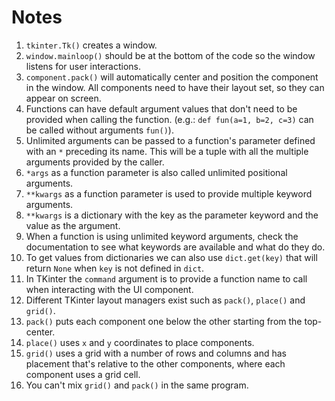 # Notes
1. `tkinter.Tk()` creates a window.
2. `window.mainloop()` should be at the bottom of the code so the window listens for user interactions.
3. `component.pack()` will automatically center and position the component in the window. All components need to have their layout set, so they can appear on screen.
4. Functions can have default argument values that don't need to be provided when calling the function. (e.g.: `def fun(a=1, b=2, c=3)` can be called without arguments `fun()`).
5. Unlimited arguments can be passed to a function's parameter defined with an `*` preceding its name. This will be a tuple with all the multiple arguments provided by the caller.
6. `*args` as a function parameter is also called unlimited positional arguments.
7. `**kwargs` as a function parameter is used to provide multiple keyword arguments. 
8. `**kwargs` is a dictionary with the key as the parameter keyword and the value as the argument.
9. When a function is using unlimited keyword arguments, check the documentation to see what keywords are available and what do they do.
10. To get values from dictionaries we can also use `dict.get(key)` that will return `None` when `key` is not defined in `dict`.
11. In TKinter the `command` argument is to provide a function name to call when interacting with the UI component.
12. Different TKinter layout managers exist such as `pack()`, `place()` and `grid()`.
13. `pack()` puts each component one below the other starting from the top-center.
14. `place()` uses `x` and `y` coordinates to place components.
15. `grid()` uses a grid with a number of rows and columns and has placement that's relative to the other components, where each component uses a grid cell.
16. You can't mix `grid()` and `pack()` in the same program.